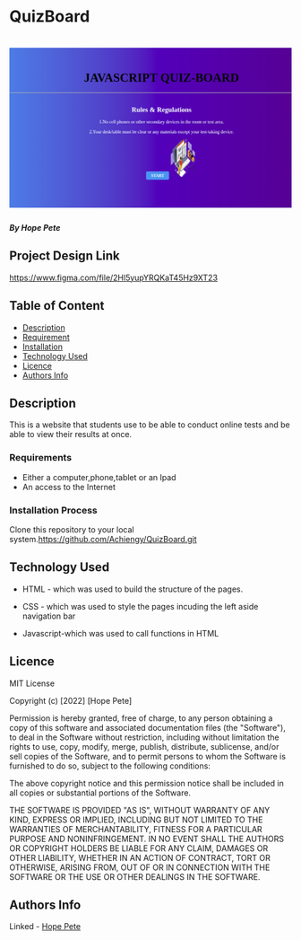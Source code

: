 # QuizBoard
# ![QuizBoard](/Images/webpage.png)

##### By Hope Pete

## Project Design Link
https://www.figma.com/file/2Hl5yupYRQKaT45Hz9XT23


## Table of Content

+ [Description](#description)
+ [ Requirement](#Requirement)
+ [Installation](#Installation)
+ [Technology Used](#technology-used)
+ [Licence](#licence)
+ [Authors Info](#author-Info)


## Description
<p>This is  a website that students use to be able to conduct online tests and be able to view their results at once.</p>


### Requirements
* Either a computer,phone,tablet or an Ipad
* An access to the Internet

### Installation Process
Clone this repository to your local system.https://github.com/Achiengy/QuizBoard.git


## Technology Used
* HTML - which was used to build the structure of the pages.

* CSS - which was used to style the pages incuding the left aside navigation bar

* Javascript-which was used to call functions in HTML


## Licence

MIT License

Copyright (c) [2022] [Hope Pete]

Permission is hereby granted, free of charge, to any person obtaining a copy
of this software and associated documentation files (the "Software"), to deal
in the Software without restriction, including without limitation the rights
to use, copy, modify, merge, publish, distribute, sublicense, and/or sell
copies of the Software, and to permit persons to whom the Software is
furnished to do so, subject to the following conditions:

The above copyright notice and this permission notice shall be included in all
copies or substantial portions of the Software.

THE SOFTWARE IS PROVIDED "AS IS", WITHOUT WARRANTY OF ANY KIND, EXPRESS OR
IMPLIED, INCLUDING BUT NOT LIMITED TO THE WARRANTIES OF MERCHANTABILITY,
FITNESS FOR A PARTICULAR PURPOSE AND NONINFRINGEMENT. IN NO EVENT SHALL THE
AUTHORS OR COPYRIGHT HOLDERS BE LIABLE FOR ANY CLAIM, DAMAGES OR OTHER
LIABILITY, WHETHER IN AN ACTION OF CONTRACT, TORT OR OTHERWISE, ARISING FROM,
OUT OF OR IN CONNECTION WITH THE SOFTWARE OR THE USE OR OTHER DEALINGS IN THE
SOFTWARE.


## Authors Info
Linked - [Hope Pete](https://www.linkedin.com/public-profile/settings?trk=d_flagship3_profile_self_view_public_profile&lipi=urn%3Ali%3Apage%3Ad_flagship3_profile_self_edit_contact_info%3Bm11EDIJVSQu29ovQ2888fA%3D%3D)

